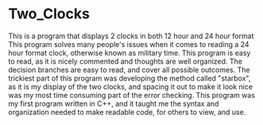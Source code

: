 # Two_Clocks
This is a program that displays 2 clocks in both 12 hour and 24 hour format
This program solves many people's issues when it comes to reading a 24 hour format clock, otherwise known as military time.  This program is easy to read, as it is nicely commented and thoughts are well organized.  The decision branches are easy to read, and cover all possible outcomes.  The trickiest part of this program was developing the method called "starbox", as it is my display of the two clocks, and spacing it out to make it look nice was my most time consuming part of the error checking.  This program was my first program written in C++, and it taught me the syntax and organization needed to make readable code, for others to view, and use.
